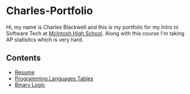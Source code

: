 # Charles-Portfolio
Hi, my name is Charles Blackwell and this is my portfoilo for my Intro to Software Tech at [McIntosh High School](https://www.fcboe.org/mhs). Along with this course I'm taking AP statisitcs which is very hard.

## Contents
- [Resume](RESUME.md)
- [Programming Languages Tables](PROGRAMING-LANGUAGES-TABLE.md)
- [Binary Logic](BINARY-LOGIC.md)
